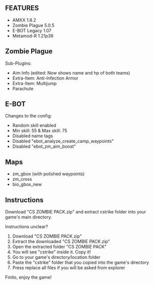FEATURES
-
- AMXX 1.8.2
- Zombie Plague 5.0.5
- E-BOT Legacy 1.07
- Metamod-R 1.21p38

Zombie Plague
-
Sub-Plugins:
- Aim Info (edited: Now shows name and hp of both teams)
- Extra-Item: Anti-Infection Armor 
- Extra-Item: Multijump
- Parachute

E-BOT
-
Changes to the config:
- Random skill enabled
- Min skill: 55 & Max skill: 75
- Disabled name tags
- Disabled "ebot_analyze_create_camp_waypoints"
- Disabled "ebot_zm_aim_boost"

Maps
-
- zm_gbox (with polished waypoints)
- zm_cross
- bio_gbox_new

Instructions
-
Download "CS ZOMBIE PACK.zip" and extract cstrike folder into your game's main directory.

Instructions unclear?
1. Download "CS ZOMBIE PACK.zip"
2. Extract the downloaded "CS ZOMBIE PACK.zip"
3. Open the extracted folder "CS ZOMBIE PACK"
4. You will see "cstrike" inside it. Copy it!
5. Go to your game's directory/location folder
6. Paste the "cstrike" folder that you copied into the game's directory
7. Press replace all files if you will be asked from explorer

Finito, enjoy the game!

